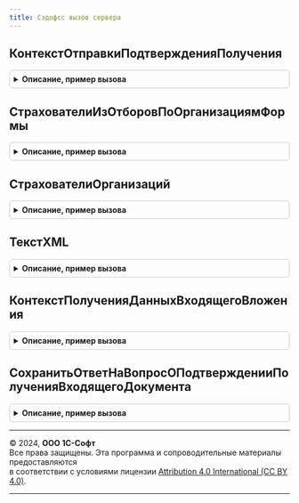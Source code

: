 ```yaml
---
title: Сэдофсс вызов сервера
---
```



## КонтекстОтправкиПодтвержденияПолучения
<details style="margin: 1em 0; padding: 0.5em; border: 1px solid #ccc; border-radius: 6px;">

<summary style="font-weight: bold; cursor: pointer;">Описание, пример вызова</summary>

```bsl

Функция КонтекстОтправкиПодтвержденияПолучения(Знач МассивСсылок) Экспорт
```

Пример вызова
```bsl
Результат = СЭДОФССВызовСервера.КонтекстОтправкиПодтвержденияПолучения(МассивСсылок) 
```
</details>

## СтрахователиИзОтборовПоОрганизациямФормы
<details style="margin: 1em 0; padding: 0.5em; border: 1px solid #ccc; border-radius: 6px;">

<summary style="font-weight: bold; cursor: pointer;">Описание, пример вызова</summary>

```bsl

Функция СтрахователиИзОтборовПоОрганизациямФормы(Знач ОтборыПоОрганизациям) Экспорт
```

Пример вызова
```bsl
Результат = СЭДОФССВызовСервера.СтрахователиИзОтборовПоОрганизациямФормы(ОтборыПоОрганизациям) 
```
</details>

## СтрахователиОрганизаций
<details style="margin: 1em 0; padding: 0.5em; border: 1px solid #ccc; border-radius: 6px;">

<summary style="font-weight: bold; cursor: pointer;">Описание, пример вызова</summary>

```bsl

Функция СтрахователиОрганизаций(Знач Организации) Экспорт
```

Пример вызова
```bsl
Результат = СЭДОФССВызовСервера.СтрахователиОрганизаций(Организации) 
```
</details>

## ТекстXML
<details style="margin: 1em 0; padding: 0.5em; border: 1px solid #ccc; border-radius: 6px;">

<summary style="font-weight: bold; cursor: pointer;">Описание, пример вызова</summary>

```bsl

Функция ТекстXML(Знач Идентификатор) Экспорт
```

Пример вызова
```bsl
Результат = СЭДОФССВызовСервера.ТекстXML(Идентификатор) 
```
</details>

## КонтекстПолученияДанныхВходящегоВложения
<details style="margin: 1em 0; padding: 0.5em; border: 1px solid #ccc; border-radius: 6px;">

<summary style="font-weight: bold; cursor: pointer;">Описание, пример вызова</summary>

```bsl

Функция КонтекстПолученияДанныхВходящегоВложения(Знач Ссылка, ИдентификаторФормы) Экспорт
```

Пример вызова
```bsl
Результат = СЭДОФССВызовСервера.КонтекстПолученияДанныхВходящегоВложения(Ссылка, ИдентификаторФормы) 
```
</details>

## СохранитьОтветНаВопросОПодтвержденииПолученияВходящегоДокумента
<details style="margin: 1em 0; padding: 0.5em; border: 1px solid #ccc; border-radius: 6px;">

<summary style="font-weight: bold; cursor: pointer;">Описание, пример вызова</summary>

```bsl

Процедура СохранитьОтветНаВопросОПодтвержденииПолученияВходящегоДокумента(ВариантОтвета) Экспорт
```

Пример вызова
```bsl
СЭДОФССВызовСервера.СохранитьОтветНаВопросОПодтвержденииПолученияВходящегоДокумента(ВариантОтвета) 
```
</details>

---

© 2024, **ООО 1С-Софт**  
Все права защищены. Эта программа и сопроводительные материалы предоставляются  
в соответствии с условиями лицензии [Attribution 4.0 International (CC BY 4.0)](https://creativecommons.org/licenses/by/4.0/legalcode).

---
